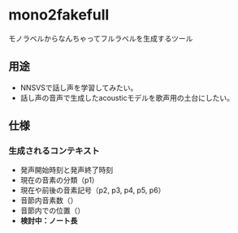 # mono2fakefull

モノラベルからなんちゃってフルラベルを生成するツール

## 用途

- NNSVSで話し声を学習してみたい。
- 話し声の音声で生成したacousticモデルを歌声用の土台にしたい。

## 仕様

### 生成されるコンテキスト

- 発声開始時刻と発声終了時刻
- 現在の音素の分類（p1）
- 現在や前後の音素記号（p2, p3, p4, p5, p6）
- 音節内音素数（）
- 音節内での位置（）
- **検討中：ノート長**